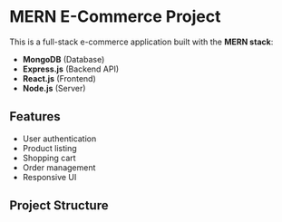 # MERN E-Commerce Project

This is a full-stack e-commerce application built with the **MERN stack**:
- **MongoDB** (Database)
- **Express.js** (Backend API)
- **React.js** (Frontend)
- **Node.js** (Server)

## Features
- User authentication
- Product listing
- Shopping cart
- Order management
- Responsive UI

## Project Structure
